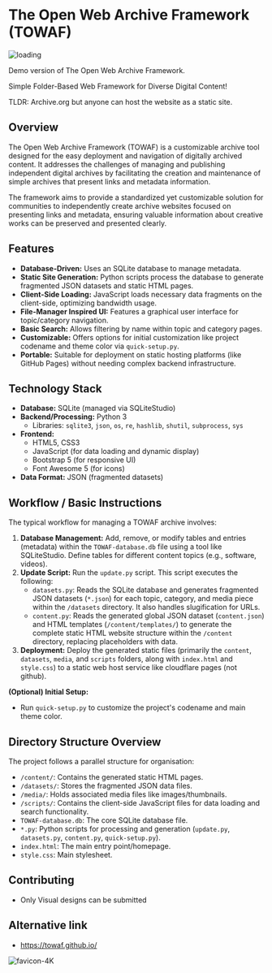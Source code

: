 # The Open Web Archive Framework (TOWAF)

![loading](https://github.com/user-attachments/assets/9496a23e-74ed-4191-8438-194128ee3faf)

Demo version of The Open Web Archive Framework.

Simple Folder-Based Web Framework for Diverse Digital Content!

TLDR: Archive.org but anyone can host the website as a static site.

## Overview

The Open Web Archive Framework (TOWAF) is a customizable archive tool designed for the easy deployment and navigation of digitally archived content. It addresses the challenges of managing and publishing independent digital archives by facilitating the creation and maintenance of simple archives that present links and metadata information.

The framework aims to provide a standardized yet customizable solution for communities to independently create archive websites focused on presenting links and metadata, ensuring valuable information about creative works can be preserved and presented clearly.

## Features

* **Database-Driven:** Uses an SQLite database to manage metadata.
* **Static Site Generation:** Python scripts process the database to generate fragmented JSON datasets and static HTML pages.
* **Client-Side Loading:** JavaScript loads necessary data fragments on the client-side, optimizing bandwidth usage.
* **File-Manager Inspired UI:** Features a graphical user interface for topic/category navigation.
* **Basic Search:** Allows filtering by name within topic and category pages.
* **Customizable:** Offers options for initial customization like project codename and theme color via `quick-setup.py`.
* **Portable:** Suitable for deployment on static hosting platforms (like GitHub Pages) without needing complex backend infrastructure.

## Technology Stack

* **Database:** SQLite (managed via SQLiteStudio)
* **Backend/Processing:** Python 3
    * Libraries: `sqlite3`, `json`, `os`, `re`, `hashlib`, `shutil`, `subprocess`, `sys`
* **Frontend:**
    * HTML5, CSS3
    * JavaScript (for data loading and dynamic display)
    * Bootstrap 5 (for responsive UI)
    * Font Awesome 5 (for icons)
* **Data Format:** JSON (fragmented datasets)

## Workflow / Basic Instructions

The typical workflow for managing a TOWAF archive involves:

1.  **Database Management:** Add, remove, or modify tables and entries (metadata) within the `TOWAF-database.db` file using a tool like SQLiteStudio. Define tables for different content topics (e.g., software, videos).
2.  **Update Script:** Run the `update.py` script. This script executes the following:
    * `datasets.py`: Reads the SQLite database and generates fragmented JSON datasets (`*.json`) for each topic, category, and media piece within the `/datasets` directory. It also handles slugification for URLs.
    * `content.py`: Reads the generated global JSON dataset (`content.json`) and HTML templates (`/content/templates/`) to generate the complete static HTML website structure within the `/content` directory, replacing placeholders with data.
3.  **Deployment:** Deploy the generated static files (primarily the `content`, `datasets`, `media`, and `scripts` folders, along with `index.html` and `style.css`) to a static web host service like cloudflare pages (not github).

**(Optional) Initial Setup:**

* Run `quick-setup.py` to customize the project's codename and main theme color.

## Directory Structure Overview

The project follows a parallel structure for organisation:

* `/content/`: Contains the generated static HTML pages.
* `/datasets/`: Stores the fragmented JSON data files.
* `/media/`: Holds associated media files like images/thumbnails.
* `/scripts/`: Contains the client-side JavaScript files for data loading and search functionality.
* `TOWAF-database.db`: The core SQLite database file.
* `*.py`: Python scripts for processing and generation (`update.py`, `datasets.py`, `content.py`, `quick-setup.py`).
* `index.html`: The main entry point/homepage.
* `style.css`: Main stylesheet.

## Contributing

* Only Visual designs can be submitted

## Alternative link
* https://towaf.github.io/

![favicon-4K](https://github.com/user-attachments/assets/08a04732-9016-4e27-976a-e8113fc2bd21)
